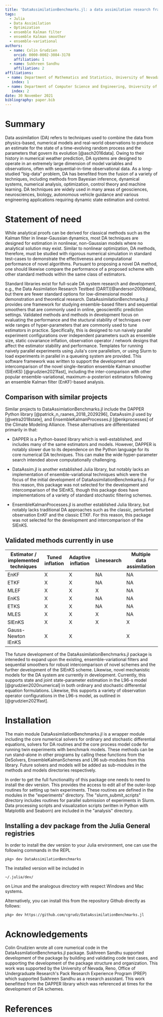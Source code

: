 ```yaml
---
title: 'DataAssimilationBenchmarks.jl: a data assimilation research framework.'
tags:
  - Julia
  - Data Assimilation
  - Optimization
  - ensemble Kalman filter
  - ensemble Kalman smoother
  - ensemble-variational
authors:
  - name: Colin Grudzien
    orcid: 0000-0002-3084-3178
    affiliation: 1 
  - name: Sukhreen Sandhu 
    affiliation: 2
affiliations:
 - name: Department of Mathematics and Statistics, University of Nevada, Reno
   index: 1
 - name: Department of Computer Science and Engineering, University of Nevada, Reno
   index: 2
date: 30 November 2021
bibliography: paper.bib
---
```


# Summary

Data assimilation (DA) refers to techniques used to combine the data from physics-based,
numerical models and real-world observations to produce an estimate for the state of a
time-evolving random process and the parameters that govern its evolution [@asch2016data]. 
Owing to their history in numerical weather prediction, DA systems are designed to operate
in an extremely large dimension of model variables and observations, often with
sequential-in-time observational data. As a long-studied "big-data" problem, DA has
benefited from the fusion of a variety of techniques, including methods from Bayesian
inference, dynamical systems, numerical analysis, optimization, control theory and
machine learning. DA techniques are widely used in many
areas of geosciences, neurosciences, biology, autonomous vehicle guidance and various
engineering applications requiring dynamic state estimation and control.

# Statement of need

While analytical proofs can be derived for classical methods such as the Kalman filter
in linear-Gaussian dynamics, most DA techniques are designed for estimation in nonlinear,
non-Gaussian models where no analytical solution may exist.  Similar to nonlinear optimization,
DA methods, therefore, must be studied with rigorous numerical simulation in standard test-cases
to demonstrate the effectiveness and computational performance of novel algorithms.  Pursuant
to proposing a novel DA method, one should likewise compare the performance of a proposed scheme
with other standard methods within the same class of estimators.

Standard libraries exist for full-scale DA system research and development, e.g.,
the Data Assimilation Research Testbed (DART)[@anderson2009data], but
there are fewer standard options for low-dimensional model demonstration and theoretical
research.  DataAssimilationBenchmarks.jl provides one framework for studying ensemble-based
filters and sequential smoothers that are commonly used in online, geoscientific prediction
settings.  Validated methods and methods in development focus on evaluating the performance
and the stuctural stability of techniques over wide ranges of hyper-parameters that are
commonly used to tune estimators in practice.  Specifically, this is designed to run naively
parallel experiment configurations over independent parameters such as ensemble size, static
covariance inflation, observation operator / network designs that affect the estimator
stability and performance.  Templates for running naively parallel experiments using Juila's
core parallelism, or using Slurm to load experiments in parallel in a queueing system are
provided.  This software framework was written to support the development and intercomparison
of the novel single-iteration ensemble Kalman smoother (SIEnKS) [@grudzien2021fast], including
the inter-comparison with other popular ensemble-variational, maximum-a-posteriori estimators
following an ensemble Kalman filter (EnKF)-based analysis.

## Comparison with similar projects

Similar projects to DataAssimlationBenchmarks.jl include the DAPPER Python library
[@patrick_n_raanes_2018_2029296], DataAssim.jl used by [@vetra2018state], and
EnsembleKalmanProcesses.jl [@enkprocesses] of the Climate Modeling Alliance.  These alternatives
are differentiated primarily in that:

  * DAPPER is a Python-based library which is well-established, and includes many of the same
	estimators and models. However, DAPPER is notably slower due to its dependence on the Python
	language for its core numerical DA techniques.  This can make the wide hyper-parameter search
	intended above computationally challenging.
	
  * DataAssim.jl is another established Julia library, but notably lacks an implementation
	of ensemble-variational techniques which were the focus of the initial development of
	DataAssimilationBenchmkarks.jl.  For this reason, this package was not selected for the 
	development and intercomparison of the SIEnKS, though this package does have implementations
	of a variety of standard stochastic filtering schemes.
	
  * EnsembleKalmanProcesses.jl is another established Julia library, but notably lacks
	traditional DA approaches such as the classic, perturbed observation EnKF and the classic
	ETKF.  For this reason, this package was not selected for the development and intercomparison
	of the SIEnKS.

## Validated methods currently in use

| Estimator / implemented techniques | Tuned inflation | Adaptive inflation | Linesearch | Multiple data assimilation | 
| ---------------------------------- | --------------- | ------------------ | ---------- | -------------------------- |
| EnKF                               | X               | X                  | NA         | NA                         |
| ETKF                               | X               | X                  | NA         | NA                         |
| MLEF                               | X               | X                  | X          | NA                         |
| EnKS                               | X               | X                  | NA         | NA                         |
| ETKS                               | X               | X                  | NA         | NA                         |
| MLES                               | X               | X                  | X          | NA                         |
| SIEnKS                             | X               | X                  | X          | X                          |
| Gauss-Newton IEnKS                 | X               | X                  |            | X                          |

The future development of the DataAssimilationBenchmarks.jl package is inteneded to expand upon
the existing, ensemble-variational filters and sequential smoothers for robust intercomparison of
novel schemes and the further development of the SIEnKS scheme.  Likewise, novel mechanistic models
for the DA system are currently in development. Currently, this supports state and joint
state-parameter estimation in the L96-s model [@grudzien2020numerical] in both ordinary
and stochastic differential equation formulations.  Likewise, this supports a variety of observation
operator configurations in the L96-s model, as outlined in [@grudzien2021fast].

# Installation

The main module DataAssimilationBenchmarks.jl is a wrapper module including the core numerical solvers 
for ordinary and stochastic differential equations, solvers for DA routines and the core 
process model code for running twin experiments with benchmark models. These methods can be run 
stand-alone in other programs by calling these functions from the DeSolvers, EnsembleKalmanSchemes and 
L96 sub-modules from this library. Future solvers and models will be added as sub-modules in the methods
and models directories respectively. 

In order to get the full functionality of this package one needs to 
need to install the dev version.  This provides the access to edit all of the outer-loop routines for 
setting up twin experiments. These routines are defined in the modules in the "experiments" directory.
The "slurm_submit_scripts" directory includes routines for parallel submission of experiments in Slurm.
Data processing scripts and visualization scripts (written in Python with Matplotlib and Seaborn) are 
included in the "analysis" directory.

## Installing a dev package from the Julia General registries 

In order to install the dev version to your Julia environment, one can use the following commands in the REPL

```{julia}
pkg> dev DataAssimilationBenchmarks
```

The installed version will be included in

```
~/.julia/dev/
```
on Linux and the analogous directory with respect Windows and Mac systems.

Alternatively, you can install this from the repository Github directly as follows:
```{julia}
pkg> dev https://github.com/cgrudz/DataAssimilationBenchmarks.jl
```

# Acknowledgements
Colin Grudzien wrote all core numerical code in the DataAssmilationBenchmarks.jl package.  Sukhreen
Sandhu supported development of the package by building and validating code test cases, and supporting
the development of the package structure and organization.  This work
was supported by the University of Nevada, Reno, Office of Undergraduate Research's
Pack Research Experience Program (PREP) which supported Sukhreen Sandhu as a research assistant.
This work benefitted from the DAPPER library which was referenced at times for the development
of DA schemes.

# References
